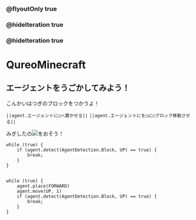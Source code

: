 ### @flyoutOnly true
### @hideIteration true
### @hideIteration true
# QureoMinecraft

## エージェントをうごかしてみよう！

こんかいはつぎのブロックをつかうよ！

``||agent.エージェントに◯へ置かせる||``
``||agent.エージェントにを◯に◯ブロック移動させる||``

みぎしたの![](https://raw.githubusercontent.com/camp-minecraft/TechkidsCampTutorial/master/images/playbutton.png)をおそう！

```template
while (true) {
    if (agent.detect(AgentDetection.Block, UP) == true) {
        break;
    }
}


```

```ghost
while (true) {
    agent.place(FORWARD)
    agent.move(UP, 1)
    if (agent.detect(AgentDetection.Block, UP) == true) {
        break;
    }
}

```